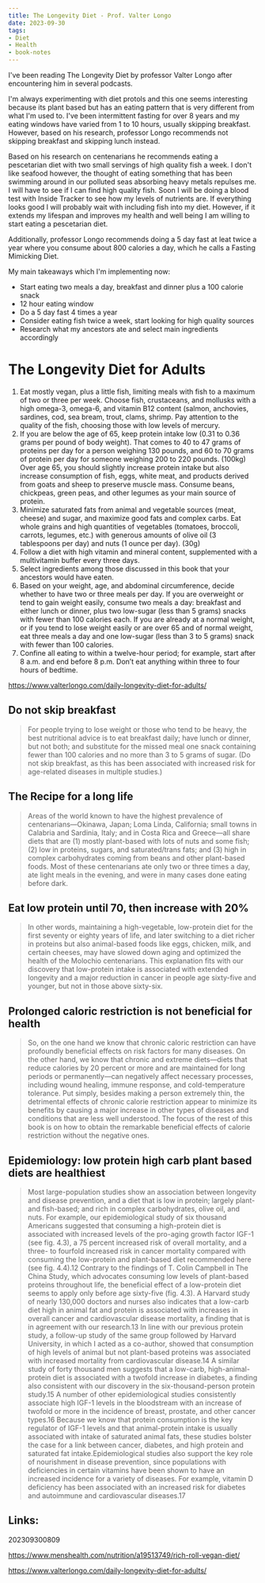 ```yaml
---
title: The Longevity Diet - Prof. Valter Longo
date: 2023-09-30
tags:
- Diet
- Health
- book-notes
---
```


I've been reading The Longevity Diet by professor Valter Longo after encountering him in several podcasts.

I'm always experimenting with diet protols and this one seems interesting because its plant based but has an eating pattern that is very different from what I'm used to. I've been intermittent fasting for over 8 years and my eating windows have varied from 1 to 10 hours, usually skipping breakfast. However, based on his research, professor Longo recommends not skipping breakfast and skipping lunch instead.

Based on his research on centenarians he recommends eating a pescetarian diet with two small servings of high quality fish a week. I don't like seafood however, the thought of eating something that has been swimming around in our polluted seas absorbing heavy metals repulses me. I will have to see if I can find high quality fish. Soon I will be doing a blood test with Inside Tracker to see how my levels of nutrients are. If everything looks good I will probably wait with including fish into my diet. However, if it extends my lifespan and improves my health and well being I am willing to start eating a pescetarian diet.

Additionally, professor Longo recommends doing a 5 day fast at leat twice a year where you consume about 800 calories a day, which he calls a Fasting Mimicking Diet.

My main takeaways which I'm implementing now:

* Start eating two meals a day, breakfast and dinner plus a 100 calorie snack
* 12 hour eating window
* Do a 5 day fast 4 times a year
* Consider eating fish twice a week, start looking for high quality sources
* Research what my ancestors ate and select main ingredients accordingly

# The Longevity Diet for Adults

1. Eat mostly vegan, plus a little fish, limiting meals with fish to a maximum of two or three per week. Choose fish, crustaceans, and mollusks with a high omega-3, omega-6, and vitamin B12 content (salmon, anchovies, sardines, cod, sea bream, trout, clams, shrimp.  Pay attention to the quality of the fish, choosing those with low levels of mercury.
2. If you are below the age of 65, keep protein intake low (0.31 to 0.36 grams per pound of body weight). That comes to 40 to 47 grams of proteins per day for a person weighing 130 pounds, and 60 to 70 grams of protein per day for someone weighing 200 to 220 pounds. (100kg) Over age 65, you should slightly increase protein intake but also increase consumption of fish, eggs, white meat, and products derived from goats and sheep to preserve muscle mass. Consume beans, chickpeas, green peas, and other legumes as your main source of protein.
3. Minimize saturated fats from animal and vegetable sources (meat, cheese) and sugar, and maximize good fats and complex carbs. Eat whole grains and high quantities of vegetables (tomatoes, broccoli, carrots, legumes, etc.) with generous amounts of olive oil (3 tablespoons per day) and nuts (1 ounce per day). (30g)
4. Follow a diet with high vitamin and mineral content, supplemented with a multivitamin buffer every three days.
5. Select ingredients among those discussed in this book that your ancestors would have eaten.
6. Based on your weight, age, and abdominal circumference, decide whether to have two or three meals per day. If you are overweight or tend to gain weight easily, consume two meals a day: breakfast and either lunch or dinner, plus two low-sugar (less than 5 grams) snacks with fewer than 100 calories each. If you are already at a normal weight, or if you tend to lose weight easily or are over 65 and of normal weight, eat three meals a day and one low-sugar (less than 3 to 5 grams) snack with fewer than 100 calories.
7. Confine all eating to within a twelve-hour period; for example, start after 8 a.m. and end before 8 p.m. Don’t eat anything within three to four hours of bedtime.

https://www.valterlongo.com/daily-longevity-diet-for-adults/

## Do not skip breakfast

>For people trying to lose weight or those who tend to be heavy, the best nutritional advice is to eat breakfast daily; have lunch or dinner, but not both; and substitute for the missed meal one snack containing fewer than 100 calories and no more than 3 to 5 grams of sugar. (Do not skip breakfast, as this has been associated with increased risk for age-related diseases in multiple studies.)

## The Recipe for a long life

>Areas of the world known to have the highest prevalence of centenarians—Okinawa, Japan; Loma Linda, California; small towns in Calabria and Sardinia, Italy; and in Costa Rica and Greece—all share diets that are (1) mostly plant-based with lots of nuts and some fish; (2) low in proteins, sugars, and saturated/trans fats; and (3) high in complex carbohydrates coming from beans and other plant-based foods. Most of these centenarians ate only two or three times a day, ate light meals in the evening, and were in many cases done eating before dark.

## Eat low protein until 70, then increase with 20%

>In other words, maintaining a high-vegetable, low-protein diet for the first seventy or eighty years of life, and later switching to a diet richer in proteins but also animal-based foods like eggs, chicken, milk, and certain cheeses, may have slowed down aging and optimized the health of the Molochio centenarians. This explanation fits with our discovery that low-protein intake is associated with extended longevity and a major reduction in cancer in people age sixty-five and younger, but not in those above sixty-six.


## Prolonged caloric restriction is not beneficial for health

>So, on the one hand we know that chronic caloric restriction can have profoundly beneficial effects on risk factors for many diseases. On the other hand, we know that chronic and extreme diets—diets that reduce calories by 20 percent or more and are maintained for long periods or permanently—can negatively affect necessary processes, including wound healing, immune response, and cold-temperature tolerance. Put simply, besides making a person extremely thin, the detrimental effects of chronic calorie restriction appear to minimize its benefits by causing a major increase in other types of diseases and conditions that are less well understood. The focus of the rest of this book is on how to obtain the remarkable beneficial effects of calorie restriction without the negative ones.

## Epidemiology: low protein high carb plant based diets are healthiest

>Most large-population studies show an association between longevity and disease prevention, and a diet that is low in protein; largely plant- and fish-based; and rich in complex carbohydrates, olive oil, and nuts. For example, our epidemiological study of six thousand Americans suggested that consuming a high-protein diet is associated with increased levels of the pro-aging growth factor IGF-1 (see fig. 4.3), a 75 percent increased risk of overall mortality, and a three- to fourfold increased risk in cancer mortality compared with consuming the low-protein and plant-based diet recommended here (see fig. 4.4).12 Contrary to the findings of T. Colin Campbell in The China Study, which advocates consuming low levels of plant-based proteins throughout life, the beneficial effect of a low-protein diet seems to apply only before age sixty-five (fig. 4.3). A Harvard study of nearly 130,000 doctors and nurses also indicates that a low-carb diet high in animal fat and protein is associated with increases in overall cancer and cardiovascular disease mortality, a finding that is in agreement with our research.13 In line with our previous protein study, a follow-up study of the same group followed by Harvard University, in which I acted as a co-author, showed that consumption of high levels of animal but not plant-based proteins was associated with increased mortality from cardiovascular disease.14 A similar study of forty thousand men suggests that a low-carb, high-animal-protein diet is associated with a twofold increase in diabetes, a finding also consistent with our discovery in the six-thousand-person protein study.15 A number of other epidemiological studies consistently associate high IGF-1 levels in the bloodstream with an increase of twofold or more in the incidence of breast, prostate, and other cancer types.16 Because we know that protein consumption is the key regulator of IGF-1 levels and that animal-protein intake is usually associated with intake of saturated animal fats, these studies bolster the case for a link between cancer, diabetes, and high protein and saturated fat intake.Epidemiological studies also support the key role of nourishment in disease prevention, since populations with deficiencies in certain vitamins have been shown to have an increased incidence for a variety of diseases. For example, vitamin D deficiency has been associated with an increased risk for diabetes and autoimmune and cardiovascular diseases.17

## Links:

202309300809

https://www.menshealth.com/nutrition/a19513749/rich-roll-vegan-diet/

https://www.valterlongo.com/daily-longevity-diet-for-adults/
